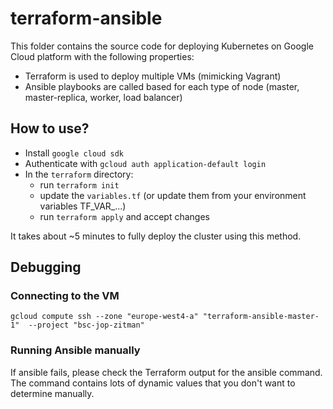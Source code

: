 # terraform-ansible

This folder contains the source code for deploying Kubernetes on Google Cloud platform with the following properties:

* Terraform is used to deploy multiple VMs (mimicking Vagrant)
* Ansible playbooks are called based for each type of node (master, master-replica, worker, load balancer)

## How to use?

* Install `google cloud sdk`
* Authenticate with `gcloud auth application-default login`
* In the `terraform` directory:
    * run `terraform init`
    * update the `variables.tf` (or update them from your environment variables TF_VAR_...)
    * run `terraform apply` and accept changes

It takes about ~5 minutes to fully deploy the cluster using this method.

## Debugging

### Connecting to the VM

`gcloud compute ssh --zone "europe-west4-a" "terraform-ansible-master-1"  --project "bsc-jop-zitman"`

### Running Ansible manually

If ansible fails, please check the Terraform output for the ansible command.
The command contains lots of dynamic values that you don't want to determine manually.
